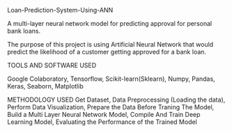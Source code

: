 Loan-Prediction-System-Using-ANN

A multi-layer neural network model for predicting approval for personal bank loans.

The purpose of this project is using Artificial Neural Network that would predict the likelihood of a customer getting approved for a bank loan.

TOOLS AND SOFTWARE USED

Google Colaboratory,
Tensorflow,
Scikit-learn(Sklearn),
Numpy,
Pandas,
Keras,
Seaborn,
Matplotlib

METHODOLOGY USED
Get Dataset,
Data Preprocessing (Loading the data),
Perform Data Visualization,
Prepare the Data Before Traning The Model,
Build a Multi Layer Neural Network Model,
Compile And Train Deep Learning Model,
Evaluating the Performance of the Trained Model
